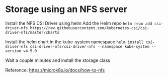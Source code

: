 # Storage using an NFS server

Install the NFS CSI Driver using helm
Add the Helm repo
```helm repo add csi-driver-nfs https://raw.githubusercontent.com/kubernetes-csi/csi-driver-nfs/master/charts```

Install the helm chart in the kube-system namespace
```helm install csi-driver-nfs csi-driver-nfs/csi-driver-nfs --namespace kube-system --version v4.5.0```

Wait a couple minutes and install the storage class


Reference: https://microk8s.io/docs/how-to-nfs